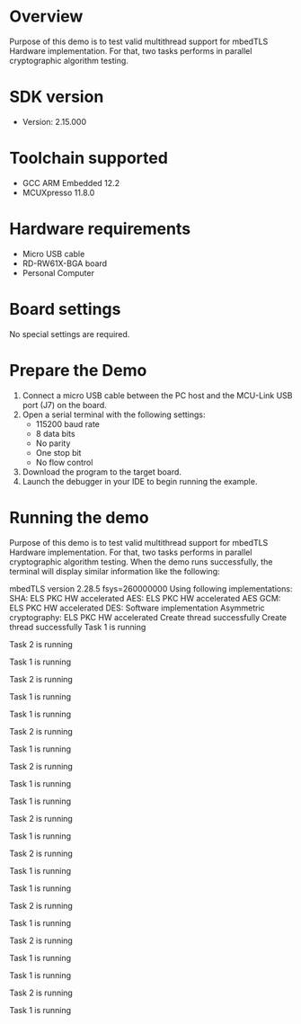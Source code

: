 Overview
========
Purpose of this demo is to test valid multithread support for mbedTLS Hardware implementation. For that, two tasks performs in parallel cryptographic 
algorithm testing.


SDK version
===========
- Version: 2.15.000

Toolchain supported
===================
- GCC ARM Embedded  12.2
- MCUXpresso  11.8.0

Hardware requirements
=====================
- Micro USB cable
- RD-RW61X-BGA board
- Personal Computer

Board settings
==============
No special settings are required.

Prepare the Demo
================
1.  Connect a micro USB cable between the PC host and the MCU-Link USB port (J7) on the board.
2.  Open a serial terminal with the following settings:
    - 115200 baud rate
    - 8 data bits
    - No parity
    - One stop bit
    - No flow control
3.  Download the program to the target board.
4.  Launch the debugger in your IDE to begin running the example.

Running the demo
================
Purpose of this demo is to test valid multithread support for mbedTLS Hardware implementation. For that, two tasks performs in parallel cryptographic 
algorithm testing. When the demo runs successfully, the terminal will display similar information 
like the following:


mbedTLS version 2.28.5
fsys=260000000
Using following implementations:
  SHA: ELS PKC HW accelerated
  AES: ELS PKC HW accelerated
  AES GCM: ELS PKC HW accelerated
  DES: Software implementation
  Asymmetric cryptography: ELS PKC HW accelerated
Create thread successfully
Create thread successfully
  Task 1 is running

  Task 2 is running

  Task 1 is running

  Task 2 is running

  Task 1 is running

  Task 1 is running

  Task 2 is running

  Task 1 is running

  Task 2 is running

  Task 1 is running

  Task 1 is running

  Task 2 is running

  Task 1 is running

  Task 2 is running

  Task 1 is running

  Task 1 is running

  Task 2 is running

  Task 1 is running

  Task 2 is running

  Task 1 is running

  Task 1 is running

  Task 2 is running
  
  Task 1 is running  

